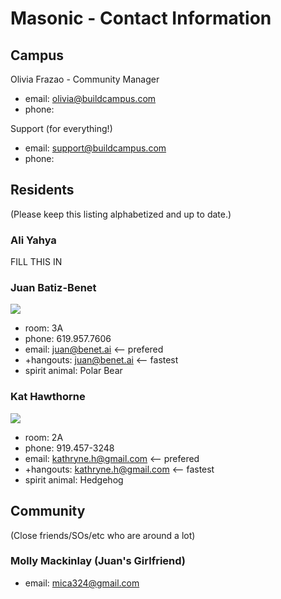 # Masonic - Contact Information

## Campus

Olivia Frazao - Community Manager

- email: olivia@buildcampus.com
- phone:

Support (for everything!)

- email: support@buildcampus.com
- phone:

## Residents

(Please keep this listing alphabetized and up to date.)

### Ali Yahya

FILL THIS IN

### Juan Batiz-Benet

![](http://juan.benet.ai/img/juan.batizbenet.headshotsq.200.jpg)

- room: 3A
- phone: 619.957.7606
- email: juan@benet.ai  <-- prefered
- +hangouts: juan@benet.ai <-- fastest
- spirit animal: Polar Bear

### Kat Hawthorne

![](https://pbs.twimg.com/profile_images/459251415743885313/LkG7Zb-9_400x400.jpeg)

- room: 2A 
- phone: 919.457-3248
- email: kathryne.h@gmail.com  <-- prefered
- +hangouts: kathryne.h@gmail.com <-- fastest
- spirit animal: Hedgehog

## Community

(Close friends/SOs/etc who are around a lot)

### Molly Mackinlay (Juan's Girlfriend)

- email: mica324@gmail.com

